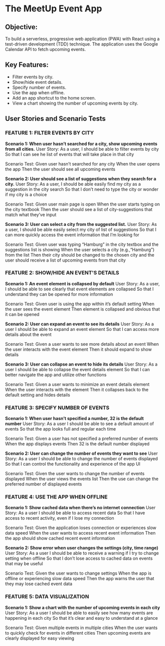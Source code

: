 # The MeetUp Event App

## Objective:
To build a serverless, progressive web application (PWA) with React using a test-driven development (TDD) technique. The application uses the Google Calendar API to fetch upcoming events.

## Key Features: 
* Filter events by city. 
* Show/hide event details. 
* Specify number of events. 
* Use the app when offline. 
* Add an app shortcut to the home screen. 
* View a chart showing the number of upcoming events by city.


## User Stories and Scenario Tests

### FEATURE 1: FILTER EVENTS BY CITY
**Scenario 1: When user hasn’t searched for a city, show upcoming events from all cities.**
User Story:
As a user, 
I should be able to filter events by city
So that I can see he list of events that will take place in that city

Scenario Test:
Given user hasn’t searched for any city
When the user opens the app
Then the user should see all upcoming events

**Scenario 2: User should see a list of suggestions when they search for a city.**
User Story:
As a user,
I should be able easily find my city as a suggestion in the city search
So that I don’t need to type the city or wonder if my city is a choice

Scenario Test:
Given user main page is open
When the user starts typing on the city textbook
Then the user should see a list of city-suggestions that match what they’ve   input

**Scenario 3: User can select a city from the suggested list.**
User Story:
As a user,
I should be able easily select my city of list of suggestions
So that I can more quickly access the event information that I’m looking for

Scenario Test:
Given user was typing “Hamburg” in the city textbox and the suggestions list is showing
When the user selects a city (e.g.,“Hamburg”) from the list
Then their city should be changed to the chosen city and the user should receive a list of upcoming events from that city

### FEATURE 2: SHOW/HIDE AN EVENT'S DETAILS
**Scenario 1: An event element is collapsed by default**
User Story:
As a user,
I should be able to see clearly that event elements are collapsed
So that I understand they can be opened for more information

Scenario Test:
Given user is using the app within it’s default setting
When the user sees the event element
Then element is collapsed and obvious that it can be opened

**Scenario 2: User can expand an event to see its details**
User Story:
As a user
I should be able to expand an event element
So that I can access more details about the event

Scenario Test:
Given a user wants to see more details about an event
When the user interacts with the event element
Then it should expand to show details

**Scenario 3: User can collapse an event to hide its details**
User Story:
As a user
I should be able to collapse the event details element
So that I can better navigate the app and utilize other functions

Scenario Test:
Given a user wants to minimize an event details element
When the user interacts with the element
Then it collapses back to the default setting and hides details

### FEATURE 3: SPECIFY NUMBER OF EVENTS
**Scenario 1: When user hasn’t specified a number, 32 is the default number**
User Story:
As a user
I should be able to see a default amount of events
So that the app looks full and regular each time

Scenario Test:
Given a user has not specified a preferred number of events
When the app displays events
Then 32 is the default number displayed

**Scenario 2: User can change the number of events they want to see**
User Story:
As a user
I should be able to change the number of events displayed
So that I can control the functionality and experience of the app UI

Scenario Test:
Given the user wants to change the number of events displayed
When the user views the events list
Then the use can change the preferred number of displayed events

### FEATURE 4: USE THE APP WHEN OFFLINE
**Scenario 1: Show cached data when there’s no internet connection**
User Story:
As a user
I should be able to access recent data
So that I have access to recent activity, even if I lose my connection

Scenario Test:
Given the application loses connection or experiences slow data speed
When the user wants to access recent event information
Then the app should show cached recent event information

**Scenario 2: Show error when user changes the settings (city, time range)**
User Story:
As a user
I should be able to receive a warning if I try to change setting when offline
So that I don’t lose access to cached data on events that may be useful

Scenario Test:
Given the user wants to change settings
When the app is offline or experiencing slow data speed
Then the app warns the user that they may lose cached event data

### FEATURE 5: DATA VISUALIZATION
**Scenario 1: Show a chart with the number of upcoming events in each city**
User Story:
As a user
I should be able to easily see how many events are happening in each city
So that it’s clear and easy to understand at a glance

Scenario Test:
Given multiple events in multiple cities
When the user wants to quickly check for events in different cities
Then upcoming events are clearly displayed for easy viewing
